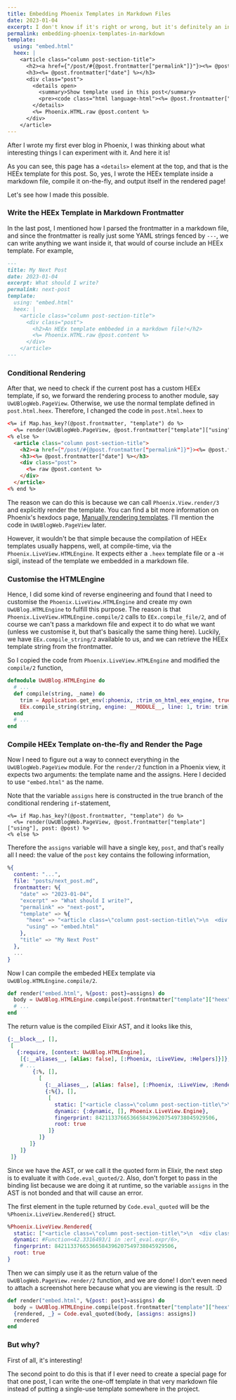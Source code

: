 ```yaml
---
title: Embedding Phoenix Templates in Markdown Files
date: 2023-01-04
excerpt: I don't know if it's right or wrong, but it's definitely an interesting thing to experiment.
permalink: embedding-phoenix-templates-in-markdown
template:
  using: "embed.html"
  heex: |
    <article class="column post-section-title">
      <h2><a href={"/post/#{@post.frontmatter["permalink"]}"}><%= @post.frontmatter["title"] %></a></h2>
      <h3><%= @post.frontmatter["date"] %></h3>
      <div class="post">
        <details open>
          <summary>Show template used in this post</summary>
          <pre><code class="html language-html"><%= @post.frontmatter["template"]["heex"] %></code></pre>
        </details>
        <%= Phoenix.HTML.raw @post.content %>
      </div>
    </article>
---
```


After I wrote my first ever blog in Phoenix, I was thinking about what interesting things I can experiment with it. And here it is! 

As you can see, this page has a `<details>` element at the top, and that is the HEEx template for this post. So, yes, I wrote the HEEx template inside a markdown file, compile it on-the-fly, and output itself in the rendered page!

Let's see how I made this possible.

### Write the HEEx Template in Markdown Frontmatter
In the last post, I mentioned how I parsed the frontmatter in a markdown file, and since the frontmatter is really just some YAML strings fenced by `---`, we can write anything we want inside it, that would of course include an HEEx template. For example,

```markdown
---
title: My Next Post
date: 2023-01-04
excerpt: What should I write?
permalink: next-post
template:
  using: "embed.html"
  heex: |
    <article class="column post-section-title">
      <div class="post">
        <h2>An HEEx template embbeded in a markdown file!</h2>
        <%= Phoenix.HTML.raw @post.content %>
      </div>
    </article>
---
```

### Conditional Rendering
After that, we need to check if the current post has a custom HEEx template, if so, we forward the rendering process to another module, say `UwUBlogWeb.PageView`. Otherwise, we use the normal template defined in `post.html.heex`. Therefore, I changed the code in `post.html.heex` to

```html
<%= if Map.has_key?(@post.frontmatter, "template") do %>
  <%= render(UwUBlogWeb.PageView, @post.frontmatter["template"]["using"], post: @post) %>
<% else %>
  <article class="column post-section-title">
    <h2><a href={"/post/#{@post.frontmatter["permalink"]}"}><%= @post.frontmatter["title"] %></a></h2>
    <h3><%= @post.frontmatter["date"] %></h3>
    <div class="post">
      <%= raw @post.content %>
    </div>
  </article>
<% end %>
```

The reason we can do this is because we can call `Phoenix.View.render/3` and explicitly render the template. You can find a bit more information on Phoenix's hexdocs page, [Manually rendering templates](https://hexdocs.pm/phoenix/views.html#manually-rendering-templates). I'll mention the code in `UwUBlogWeb.PageView` later.

However, it wouldn't be that simple because the compilation of HEEx templates usually happens, well, at compile-time, via the `Phoenix.LiveView.HTMLEngine`. It expects either a `.heex` template file or a `~H` sigil, instead of the template we embedded in a markdown file.

### Customise the HTMLEngine
Hence, I did some kind of reverse engineering and found that I need to customise the `Phoenix.LiveView.HTMLEngine` and create my own `UwUBlog.HTMLEngine` to fulfill this purpose. The reason is that `Phoenix.LiveView.HTMLEngine.compile/2` calls to `EEx.compile_file/2`, and of course we can't pass a markdown file and expect it to do what we want (unless we customise it, but that's basically the same thing here). Luckily, we have `EEx.compile_string/2` available to us, and we can retrieve the HEEx template string from the frontmatter. 

So I copied the code from `Phoenix.LiveView.HTMLEngine` and modified the `compile/2` function,

```elixir
defmodule UwUBlog.HTMLEngine do
  # ...
  def compile(string, _name) do
    trim = Application.get_env(:phoenix, :trim_on_html_eex_engine, true)
    EEx.compile_string(string, engine: __MODULE__, line: 1, trim: trim)
  end
  # ...
end
```

### Compile HEEx Template on-the-fly and Render the Page
Now I need to figure out a way to connect everything in the `UwUBlogWeb.PageView` module. For the `render/2` function in a Phoenix view, it expects two arguments: the template name and the assigns. Here I decided to use `"embed.html"` as the name.

Note that the variable `assigns` here is constructed in the true branch of the conditional rendering `if`-statement,

```
<%= if Map.has_key?(@post.frontmatter, "template") do %>
  <%= render(UwUBlogWeb.PageView, @post.frontmatter["template"]["using"], post: @post) %>
<% else %>
```

Therefore the `assigns` variable will have a single key, `post`, and that's really all I need: the value of the `post` key contains the following information,

```elixir
%{
  content: "...",
  file: "posts/next_post.md",
  frontmatter: %{
    "date" => "2023-01-04",
    "excerpt" => "What should I write?",
    "permalink" => "next-post",
    "template" => %{
      "heex" => "<article class=\"column post-section-title\">\n  <div class=\"post\">\n    <h2>An HEEx template embbeded in a markdown file!</h2>\n    <%= Phoenix.HTML.raw @post.content %>\n  </div>\n</article>\n",
      "using" => "embed.html"
    },
    "title" => "My Next Post"
  },
  ...
}
```

Now I can compile the embeded HEEx template via `UwUBlog.HTMLEngine.compile/2`.

```elixir
def render("embed.html", %{post: post}=assigns) do
  body = UwUBlog.HTMLEngine.compile(post.frontmatter["template"]["heex"], [])
  # ...
end
```

The return value is the compiled Elixir AST, and it looks like this,

```elixir
{:__block__, [],
 [
   {:require, [context: UwUBlog.HTMLEngine],
    [{:__aliases__, [alias: false], [:Phoenix, :LiveView, :Helpers]}]},
    # ...
        {:%, [],
          [
            {:__aliases__, [alias: false], [:Phoenix, :LiveView, :Rendered]},
            {:%{}, [],
             [
               static: ["<article class=\"column post-section-title\">\n  <div class=\"post\">\n    <h2>An HEEx template embbeded in a markdown file!</h2>\n", "\n  </div>\n</article>"],
               dynamic: {:dynamic, [], Phoenix.LiveView.Engine},
               fingerprint: 84211337665366584396207549738045929506,
               root: true
             ]}
          ]}
       ]}
    ]}
 ]}
```

Since we have the AST, or we call it the quoted form in Elixir, the next step is to evaluate it with `Code.eval_quoted/2`. Also, don't forget to pass in the binding list because we are doing it at runtime, so the variable `assigns` in the AST is not bonded and that will cause an error.

The first element in the tuple returned by `Code.eval_quoted` will be the `%Phoenix.LiveView.Rendered{}` struct.

```elixir
%Phoenix.LiveView.Rendered{
  static: ["<article class=\"column post-section-title\">\n  <div class=\"post\">\n    <h2>An HEEx template embbeded in a markdown file!</h2>\n", "\n  </div>\n</article>"],
  dynamic: #Function<42.3316493/1 in :erl_eval.expr/6>,
  fingerprint: 84211337665366584396207549738045929506,
  root: true
}
```

Then we can simply use it as the return value of the `UwUBlogWeb.PageView.render/2` function, and we are done! I don't even need to attach a screenshot here because what you are viewing is the result. :D

```elixir
def render("embed.html", %{post: post}=assigns) do
  body = UwUBlog.HTMLEngine.compile(post.frontmatter["template"]["heex"], [])
  {rendered, _} = Code.eval_quoted(body, [assigns: assigns])
  rendered
end
```

### But why?
First of all, it's interesting! 

The second point to do this is that if I ever need to create a special page for that one post, I can write the one-off template in that very markdown file instead of putting a single-use template somewhere in the project.
